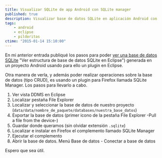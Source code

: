 ```yaml
---
title: Visualizar SQLite de app Android con SQLite manager
published: true
description: Visualizar base de datos SQLite en aplicación Android con plugin para Firefox llamado SQLite manager
tags:
    - android
    - eclipse
    - pildoritas
ctime: "2015-01-14 15:10:00"
---
```


En mi anterior entrada publiqué los pasos para poder <a href="visualizar-sqlite-de-app-android-con-eclipse">ver una base de datos SQLite</a> "Ver estructura de base de datos SQLite en Eclipse") generada en un proyecto Android usando para ello un plugin en Eclipse.

Otra manera de verla, y además poder realizar operaciones sobre la base de datos (tipo CRUD), es usando un plugin para Firefox llamada SQLite Manager. Los pasos para llevarlo a cabo.

<ol class="list-bullets">
    <li>Ver vista DDMS en Eclipse</li>
    <li>Localizar pestaña File Explorer</li>
    <li>Localizar y seleccionar la base de datos de nuestro proyecto (<code>data/data/nombre_de_paquete/databases/nuestra_base_datos</code>)</li>
    <li>Exportar la base de datos (primer icono de la pestaña File Explorer -Pull a file from the device-)</li>
    <li>Guardar donde queramos (sin olvidar extensión <code>.sqlite</code>)</li>
    <li>Localizar e instalar en Firefox el complemento llamado SQLite Manager</li>
    <li>Ejecutar el complemento</li>
    <li>Abrir la base de datos. Menú Base de datos - Conectar a base de datos</li>
</ol>

Espero que sea útil.